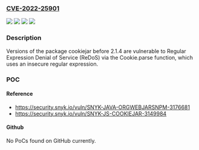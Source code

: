 ### [CVE-2022-25901](https://cve.mitre.org/cgi-bin/cvename.cgi?name=CVE-2022-25901)
![](https://img.shields.io/static/v1?label=Product&message=cookiejar&color=blue)
![](https://img.shields.io/static/v1?label=Product&message=org.webjars.npm%3Acookiejar&color=blue)
![](https://img.shields.io/static/v1?label=Version&message=n%2Fa&color=blue)
![](https://img.shields.io/static/v1?label=Vulnerability&message=Regular%20Expression%20Denial%20of%20Service%20(ReDoS)&color=brighgreen)

### Description

Versions of the package cookiejar before 2.1.4 are vulnerable to Regular Expression Denial of Service (ReDoS) via the Cookie.parse function, which uses an insecure regular expression.

### POC

#### Reference
- https://security.snyk.io/vuln/SNYK-JAVA-ORGWEBJARSNPM-3176681
- https://security.snyk.io/vuln/SNYK-JS-COOKIEJAR-3149984

#### Github
No PoCs found on GitHub currently.

